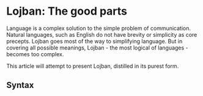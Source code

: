 # Lojban: The good parts

Language is a complex solution to the simple problem of communication.
Natural languages, such as English do not have brevity or simplicity as core
precepts. Lojban goes most of the way to simplifying language. But in
covering all possible meanings, Lojban - the most logical of languages -
becomes too complex.

This article will attempt to present Lojban, distilled in its purest form.

## Syntax
